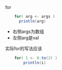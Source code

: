 for
```scala
	for( arg <- args )
	  println(arg)
```
* 右侧args为数组
* 左侧arg是val

实际for的写法应该
```scala
    for( 1 <- 0.to(2) )
    	println(i)
```